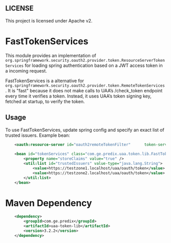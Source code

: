 ## LICENSE
This project is licensed under Apache v2.

# FastTokenServices 
This module provides an implementation of `org.springframework.security.oauth2.provider.token.ResourceServerTokenServices`
for loading spring authentication based on a JWT access token in a incoming request.

FastTokenServices is a alternative for `org.springframework.security.oauth2.provider.token.RemoteTokenServices`. It is "fast" because it does not make calls 
to UAA’s /check_token endpoint every time it verifies a token. Instead, it uses UAA’s token signing key, fetched at 
startup, to verify the token.


## Usage    
To use FastTokenServices, update spring config and specify an exact list of trusted issuers. 
Example bean:

```xml
    <oauth:resource-server id="oauth2remoteTokenFilter"      token-services-ref="tokenServices" />
            
    <bean id="tokenServices" class="com.ge.predix.uaa.token.lib.FastTokenServices">
        <property name="storeClaims" value="true" />
        <util:list id="trustedIssuers" value-type="java.lang.String">
            <value>https://testzone1.localhost/uaa/oauth/token</value>
            <value>https://testzone2.localhost/uaa/oauth/token</value>
        </util:list>
    </bean>
```

# Maven Dependency
```xml
    <dependency>
        <groupId>com.ge.predix</groupId>
        <artifactId>uaa-token-lib</artifactId>
        <version>3.2.2</version>
    </dependency>
```    
